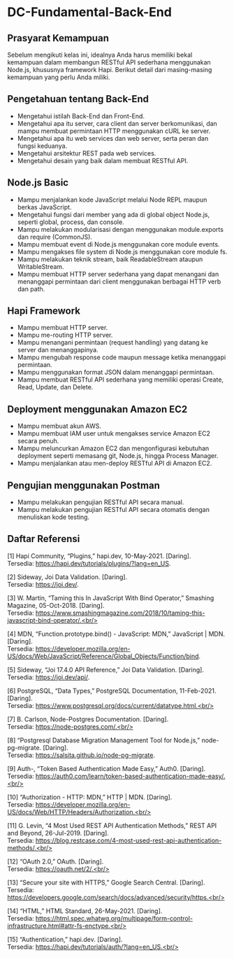 # DC-Fundamental-Back-End

## Prasyarat Kemampuan

Sebelum mengikuti kelas ini, idealnya Anda harus memiliki bekal kemampuan dalam membangun RESTful API sederhana menggunakan Node.js, khususnya framework Hapi. Berikut detail dari masing-masing kemampuan yang perlu Anda miliki.

## Pengetahuan tentang Back-End

- Mengetahui istilah Back-End dan Front-End.<br/>
- Mengetahui apa itu server, cara client dan server berkomunikasi, dan mampu membuat permintaan HTTP menggunakan cURL ke server.
- Mengetahui apa itu web services dan web server, serta peran dan fungsi keduanya.
- Mengetahui arsitektur REST pada web services.
- Mengetahui desain yang baik dalam membuat RESTful API.

## Node.js Basic

- Mampu menjalankan kode JavaScript melalui Node REPL maupun berkas JavaScript.
- Mengetahui fungsi dari member yang ada di global object Node.js, seperti global, process, dan console.
- Mampu melakukan modularisasi dengan menggunakan module.exports dan require (CommonJS).
- Mampu membuat event di Node.js menggunakan core module events.
- Mampu mengakses file system di Node.js menggunakan core module fs.
- Mampu melakukan teknik stream, baik ReadableStream ataupun WritableStream.
- Mampu membuat HTTP server sederhana yang dapat menangani dan menanggapi permintaan dari client menggunakan berbagai HTTP verb dan path.

## Hapi Framework

- Mampu membuat HTTP server.
- Mampu me-routing HTTP server.
- Mampu menangani permintaan (request handling) yang datang ke server dan menanggapinya.
- Mampu mengubah response code maupun message ketika menanggapi permintaan.
- Mampu menggunakan format JSON dalam menanggapi permintaan.
- Mampu membuat RESTful API sederhana yang memiliki operasi Create, Read, Update, dan Delete.

## Deployment menggunakan Amazon EC2

- Mampu membuat akun AWS.
- Mampu membuat IAM user untuk mengakses service Amazon EC2 secara penuh.
- Mampu meluncurkan Amazon EC2 dan mengonfigurasi kebutuhan deployment seperti memasang git, Node.js, hingga Process Manager.
- Mampu menjalankan atau men-deploy RESTful API di Amazon EC2.

## Pengujian menggunakan Postman

- Mampu melakukan pengujian RESTful API secara manual.
- Mampu melakukan pengujian RESTful API secara otomatis dengan menuliskan kode testing.

## Daftar Referensi

[1] Hapi Community, “Plugins,” hapi.dev, 10-May-2021. [Daring].<br/>
Tersedia: https://hapi.dev/tutorials/plugins/?lang=en_US. <br/>

[2] Sideway, Joi Data Validation. [Daring].<br/>
Tersedia: https://joi.dev/. <br/>

[3] W. Martin, “Taming this In JavaScript With Bind Operator,” Smashing Magazine, 05-Oct-2018. [Daring].<br/>
Tersedia: https://www.smashingmagazine.com/2018/10/taming-this-javascript-bind-operator/.<br/>

[4] MDN, “Function.prototype.bind() - JavaScript: MDN,” JavaScript | MDN. [Daring].<br/>
Tersedia: https://developer.mozilla.org/en-US/docs/Web/JavaScript/Reference/Global_Objects/Function/bind. <br/>

[5] Sideway, “Joi 17.4.0 API Reference,” Joi Data Validation. [Daring].<br/>
Tersedia: https://joi.dev/api/. <br/>

[6] PostgreSQL, “Data Types,” PostgreSQL Documentation, 11-Feb-2021. [Daring].<br/>
Tersedia: https://www.postgresql.org/docs/current/datatype.html.<br/>

[7] B. Carlson, Node-Postgres Documentation. [Daring].<br/>
Tersedia: https://node-postgres.com/.<br/>

[8] “Postgresql Database Migration Management Tool for Node.js,” node-pg-migrate. [Daring].<br/>
Tersedia: https://salsita.github.io/node-pg-migrate.

[9] Auth-, “Token Based Authentication Made Easy,” Auth0. [Daring].<br/>
Tersedia: https://auth0.com/learn/token-based-authentication-made-easy/.<br/>

[10] “Authorization - HTTP: MDN,” HTTP | MDN. [Daring].<br/>
Tersedia: https://developer.mozilla.org/en-US/docs/Web/HTTP/Headers/Authorization.<br/>

[11] G. Levin, “4 Most Used REST API Authentication Methods,” REST API and Beyond, 26-Jul-2019. [Daring].<br/> Tersedia: https://blog.restcase.com/4-most-used-rest-api-authentication-methods/.<br/>

[12] “OAuth 2.0,” OAuth. [Daring].<br/>
Tersedia: https://oauth.net/2/.<br/>

[13] “Secure your site with HTTPS,” Google Search Central. [Daring].<br/>
Tersedia: https://developers.google.com/search/docs/advanced/security/https.<br/>

[14] “HTML,” HTML Standard, 26-May-2021. [Daring]. <br/>
Tersedia: https://html.spec.whatwg.org/multipage/form-control-infrastructure.html#attr-fs-enctype.<br/>

[15] “Authentication,” hapi.dev. [Daring].<br/>
Tersedia: https://hapi.dev/tutorials/auth/?lang=en_US.<br/>

